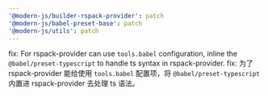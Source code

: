 ```yaml
---
'@modern-js/builder-rspack-provider': patch
'@modern-js/babel-preset-base': patch
'@modern-js/utils': patch
---
```


fix: For rspack-provider can use `tools.babel` configuration, inline the `@babel/preset-typescript` to handle ts syntax in rspack-provider.
fix: 为了 rspack-provider 能给使用 `tools.babel` 配置项，将 `@babel/preset-typescript` 内置进 rspack-provider 去处理 ts 语法。
